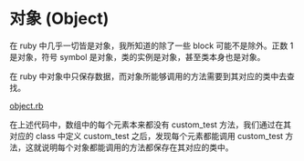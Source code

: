 # 对象 (Object)

在 ruby 中几乎一切皆是对象，我所知道的除了一些 block 可能不是除外。正数 1 是对象，符号 symbol 是对象，类的实例是对象，甚至类本身也是对象。

在 ruby 中对象中只保存数据，而对象所能够调用的方法需要到其对应的类中去查找。

[object.rb](src/object.rb)

在上述代码中，数组中的每个元素本来都没有 custom_test 方法，我们通过在其对应的 class 中定义 custom_test 之后，发现每个元素都能调用 custom_test 方法，这就说明每个对象都能调用的方法都保存在其对应的类中。
